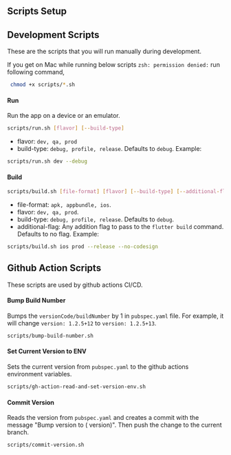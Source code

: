 ## Scripts Setup

## Development Scripts

These are the scripts that you will run manually during development.

If you get on Mac while running below scripts `zsh: permission denied:` run following command,

```sh
 chmod +x scripts/*.sh
```

#### Run

Run the app on a device or an emulator.

```sh
scripts/run.sh [flavor] [--build-type]
```

- flavor: `dev, qa, prod`
- build-type: `debug, profile, release`. Defaults to `debug`. Example:

```sh
scripts/run.sh dev --debug
```

#### Build

```sh
scripts/build.sh [file-format] [flavor] [--build-type] [--additional-flag]
```

- file-format: `apk, appbundle, ios`.
- flavor: `dev, qa, prod`.
- build-type: `debug, profile, release`. Defaults to `debug`.
- additional-flag: Any addition flag to pass to the `flutter build` command. Defaults to no flag. Example:

```sh
scripts/build.sh ios prod --release --no-codesign
```


## Github Action Scripts

These scripts are used by github actions CI/CD.

#### Bump Build Number

Bumps the `versionCode/buildNumber` by 1 in `pubspec.yaml` file. For example, it will change `version: 1.2.5+12` to `version: 1.2.5+13`.

```sh
scripts/bump-build-number.sh
```

#### Set Current Version to ENV

Sets the current version from `pubspec.yaml` to the github actions environment variables.

```sh
scripts/gh-action-read-and-set-version-env.sh
```

#### Commit Version

Reads the version from `pubspec.yaml` and creates a commit with the message "Bump version to ( version)". Then push the change to the current branch.

```sh
scripts/commit-version.sh
```